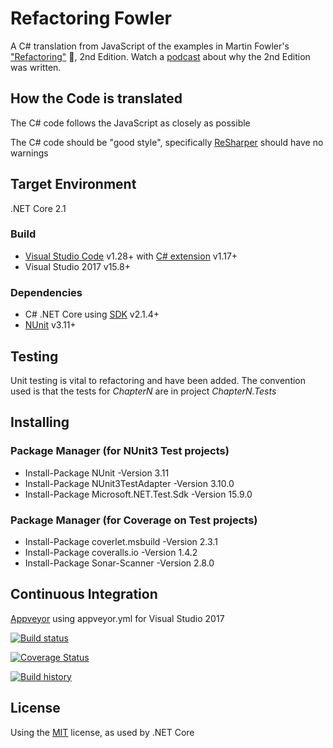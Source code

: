 # Refactoring Fowler
A C# translation from JavaScript of the examples in Martin Fowler's ["Refactoring"](https://martinfowler.com/articles/refactoring-2nd-changes.html) :book:, 2nd Edition. Watch a [podcast](https://www.infoq.com/podcasts/refactoring-evolutionary-architecture) about why the 2nd Edition was written.

## How the Code is translated
The C# code follows the JavaScript as closely as possible

The C# code should be "good style", specifically [ReSharper](https://www.jetbrains.com/resharper) should have no warnings

## Target Environment
.NET Core 2.1

### Build
* [Visual Studio Code](https://code.visualstudio.com) v1.28+ with [C# extension](https://marketplace.visualstudio.com/items?itemName=ms-vscode.csharp) v1.17+
* Visual Studio 2017 v15.8+ 
### Dependencies
* C# .NET Core using [SDK](https://www.microsoft.com/net/download) v2.1.4+
* [NUnit](https://nunit.org) v3.11+

## Testing
Unit testing is vital to refactoring and have been added. The convention used is that the tests for *ChapterN* are in project *ChapterN.Tests*

## Installing
### Package Manager (for NUnit3 Test projects)
* Install-Package NUnit -Version 3.11
* Install-Package NUnit3TestAdapter -Version 3.10.0
* Install-Package Microsoft.NET.Test.Sdk -Version 15.9.0
### Package Manager (for Coverage on Test projects)
* Install-Package coverlet.msbuild -Version 2.3.1
* Install-Package coveralls.io -Version 1.4.2
* Install-Package Sonar-Scanner -Version 2.8.0

## Continuous Integration
[Appveyor](https://www.appveyor.com) using appveyor.yml for Visual Studio 2017

[![Build status](https://ci.appveyor.com/api/projects/status/v3yc51dovaje1jpw/branch/master?svg=true)](https://ci.appveyor.com/project/ydango/refactoringfowler)

[![Coverage Status](https://coveralls.io/repos/github/ydango/RefactoringFowler/badge.svg?branch=master)](https://coveralls.io/github/ydango/RefactoringFowler?branch=master)
  
[![Build history](https://buildstats.info/appveyor/chart/ydango/refactoringfowler)](https://ci.appveyor.com/project/ydango/refactoringfowler/history)

## License
Using the [MIT](https://opensource.org/licenses/MIT) license, as used by .NET Core
